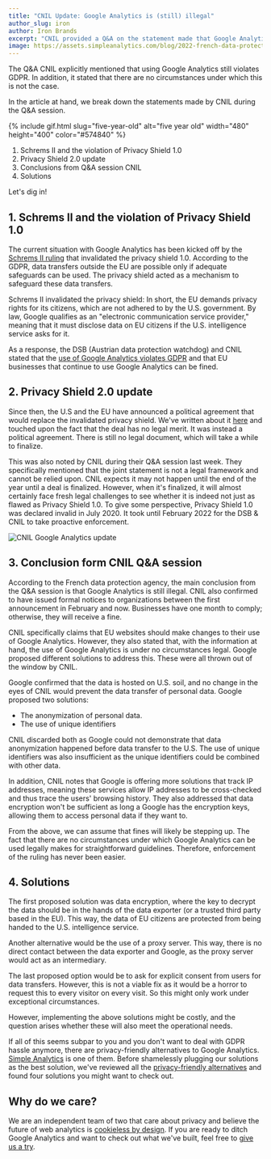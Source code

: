 ```yaml
---
title: "CNIL Update: Google Analytics is (still) illegal"
author_slug: iron
author: Iron Brands
excerpt: "CNIL provided a Q&A on the statement made that Google Analytics violates GDPR"
image: https://assets.simpleanalytics.com/blog/2022-french-data-protection-update-google-analytics-is-still-illegal/social-image.png
---
```


The Q&A CNIL explicitly mentioned that using Google Analytics still violates GDPR. In addition, it stated that there are no circumstances under which this is not the case.

In the article at hand, we break down the statements made by CNIL during the Q&A session.

{% include gif.html slug="five-year-old" alt="five year old" width="480" height="400" color="#574840" %}

1.  Schrems II and the violation of Privacy Shield 1.0
2.  Privacy Shield 2.0 update
3.  Conclusions from Q&A session CNIL
4.  Solutions

Let's dig in!

## 1.  Schrems II and the violation of Privacy Shield 1.0

The current situation with Google Analytics has been kicked off by the [Schrems II ruling](https://www.gdprsummary.com/schrems-ii/) that invalidated the privacy shield 1.0. According to the GDPR, data transfers outside the EU are possible only if adequate safeguards can be used. The privacy shield acted as a mechanism to safeguard these data transfers.

Schrems II invalidated the privacy shield: In short, the EU demands privacy rights for its citizens, which are not adhered to by the U.S. government. By law, Google qualifies as an "electronic communication service provider," meaning that it must disclose data on EU citizens if the U.S. intelligence service asks for it.

As a response, the DSB (Austrian data protection watchdog) and CNIL stated that the [use of Google Analytics violates GDPR](https://blog.simpleanalytics.com/france-rules-google-analytics-to-be-in-conflict-with-gdpr-ruling) and that EU businesses that continue to use Google Analytics can be fined.

## 2.  Privacy Shield 2.0 update

Since then, the U.S and the EU have announced a political agreement that would replace the invalidated privacy shield. We've written about it [here](https://blog.simpleanalytics.com/eu-us-privacy-shield-2-0-is-again-a-political-show) and touched upon the fact that the deal has no legal merit. It was instead a political agreement. There is still no legal document, which will take a while to finalize.

This was also noted by CNIL during their Q&A session last week. They specifically mentioned that the joint statement is not a legal framework and cannot be relied upon. CNIL expects it may not happen until the end of the year until a deal is finalized. However, when it's finalized, it will almost certainly face fresh legal challenges to see whether it is indeed not just as flawed as Privacy Shield 1.0. To give some perspective, Privacy Shield 1.0 was declared invalid in July 2020. It took until February 2022 for the DSB & CNIL to take proactive enforcement.

<img src="https://assets.simpleanalytics.com/blog/2022-french-data-protection-update-google-analytics-is-still-illegal/handcuffs-no-text.png" alt="CNIL Google Analytics update" class="border" />
<p class="caption" markdown="1">
</p>

## 3.  Conclusion form CNIL Q&A session

According to the French data protection agency, the main conclusion from the Q&A session is that Google Analytics is still illegal. CNIL also confirmed to have issued formal notices to organizations between the first announcement in February and now. Businesses have one month to comply; otherwise, they will receive a fine.

CNIL specifically claims that EU websites should make changes to their use of Google Analytics. However, they also stated that, with the information at hand, the use of Google Analytics is under no circumstances legal. Google proposed different solutions to address this. These were all thrown out of the window by CNIL.

Google confirmed that the data is hosted on U.S. soil, and no change in the eyes of CNIL would prevent the data transfer of personal data. Google proposed two solutions:

-   The anonymization of personal data. 
-   The use of unique identifiers

CNIL discarded both as Google could not demonstrate that data anonymization happened before data transfer to the U.S. The use of unique identifiers was also insufficient as the unique identifiers could be combined with other data.

In addition, CNIL notes that Google is offering more solutions that track IP addresses, meaning these services allow IP addresses to be cross-checked and thus trace the users' browsing history. They also addressed that data encryption won't be sufficient as long a Google has the encryption keys, allowing them to access personal data if they want to.

From the above, we can assume that fines will likely be stepping up. The fact that there are no circumstances under which Google Analytics can be used legally makes for straightforward guidelines. Therefore, enforcement of the ruling has never been easier. 

## 4.  Solutions

The first proposed solution was data encryption, where the key to decrypt the data should be in the hands of the data exporter (or a trusted third party based in the EU). This way, the data of EU citizens are protected from being handed to the U.S. intelligence service.

Another alternative would be the use of a proxy server. This way, there is no direct contact between the data exporter and Google, as the proxy server would act as an intermediary.

The last proposed option would be to ask for explicit consent from users for data transfers. However, this is not a viable fix as it would be a horror to request this to every visitor on every visit. So this might only work under exceptional circumstances.

However, implementing the above solutions might be costly, and the question arises whether these will also meet the operational needs.

If all of this seems subpar to you and you don't want to deal with GDPR hassle anymore, there are privacy-friendly alternatives to Google Analytics. [Simple Analytics](https://simpleanalytics.com/) is one of them. Before shamelessly plugging our solutions as the best solution, we've reviewed all the [privacy-friendly alternatives](https://blog.simpleanalytics.com/4-privacy-friendly-google-analytics-alternatives) and found four solutions you might want to check out.

## Why do we care?

We are an independent team of two that care about privacy and believe the future of web analytics is [cookieless by design](https://blog.simpleanalytics.com/website-analytics-without-cookies). If you are ready to ditch Google Analytics and want to check out what we've built, feel free to [give us a try](https://simpleanalytics.com/welcome).
